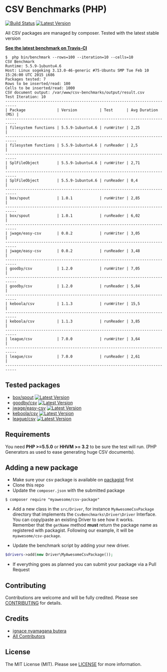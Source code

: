 CSV Benchmarks (PHP)
==========

[![Build Status](https://travis-ci.org/nyamsprod/csv-benchmarks.svg?branch=master)](https://travis-ci.org/nyamsprod/csv-benchmarks)
[![Latest Version](https://img.shields.io/github/release/nyamsprod/csv-benchmarks.svg?style=flat-square)](https://github.com/nyamsprod/csv-benchmarks/releases)

All CSV packages are managed by composer. Tested with the latest stable version

[**See the latest benchmark on Travis-CI**](https://travis-ci.org/nyamsprod/csv-benchmarks)

```
$  php bin/benchmark --rows=100 --iteration=10 --cells=10
CSV Benchmark
Runtime: 5.5.9-1ubuntu4.6
Host: Linux sogeking 3.13.0-46-generic #75-Ubuntu SMP Tue Feb 10 15:26:00 UTC 2015 i686
Packages tested: 7
Rows to be inserted/read: 100
Cells to be inserted/read: 1000
CSV document output: /var/www/csv-benchmarks/output/result.csv
Test Iteration: 10
---------------------------------------------------------------------------
| Package              | Version          | Test      | Avg Duration (MS) |
---------------------------------------------------------------------------
| filesystem functions | 5.5.9-1ubuntu4.6 | runWriter | 2,25              |
---------------------------------------------------------------------------
| filesystem functions | 5.5.9-1ubuntu4.6 | runReader | 2,5               |
---------------------------------------------------------------------------
| SplFileObject        | 5.5.9-1ubuntu4.6 | runWriter | 2,71              |
---------------------------------------------------------------------------
| SplFileObject        | 5.5.9-1ubuntu4.6 | runReader | 0,4               |
---------------------------------------------------------------------------
| box/spout            | 1.0.1            | runWriter | 2,85              |
---------------------------------------------------------------------------
| box/spout            | 1.0.1            | runReader | 6,02              |
---------------------------------------------------------------------------
| jwage/easy-csv       | 0.0.2            | runWriter | 3,05              |
---------------------------------------------------------------------------
| jwage/easy-csv       | 0.0.2            | runReader | 3,48              |
---------------------------------------------------------------------------
| goodby/csv           | 1.2.0            | runWriter | 7,05              |
---------------------------------------------------------------------------
| goodby/csv           | 1.2.0            | runReader | 5,84              |
---------------------------------------------------------------------------
| keboola/csv          | 1.1.3            | runWriter | 15,5              |
---------------------------------------------------------------------------
| keboola/csv          | 1.1.3            | runReader | 3,85              |
---------------------------------------------------------------------------
| league/csv           | 7.0.0            | runWriter | 3,64              |
---------------------------------------------------------------------------
| league/csv           | 7.0.0            | runReader | 2,61              |
---------------------------------------------------------------------------
```

Tested packages
-------

- [box/spout](https://github.com/box/spout) [![Latest Version](https://img.shields.io/github/release/box/spout.svg?style=flat-square)](https://github.com/box/spout/releases)
- [goodby/csv](https://github.com/goodby/csv) [![Latest Version](https://img.shields.io/github/release/goodby/csv.svg?style=flat-square)](https://github.com/goodby/csv/releases)
- [jwage/easy-csv](https://github.com/jwage/easy-csv) [![Latest Version](https://img.shields.io/github/release/jwage/easy-csv.svg?style=flat-square)](https://github.com/jwage/easy-csv/releases)
- [keboola/csv](https://github.com/keboola/php-csv) [![Latest Version](https://poser.pugx.org/keboola/csv/v/stable.svg)](https://github.com/keboola/php-csv/releases)
- [league/csv](https://github.com/thephpleague/csv) [![Latest Version](https://img.shields.io/github/release/thephpleague/csv.svg?style=flat-square)](https://github.com/thephpleague/csv/releases)

Requirements
-------

You need **PHP >=5.5.0** or **HHVM >= 3.2** to be sure the test will run. (PHP Generators as used to ease generating huge CSV documents).

Adding a new package
----

- Make sure your csv package is available on [packagist](https://packagist.org) first
- Clone this repo
- Update the `composer.json` with the submitted package

```
$ composer require "myawesome/csv-package"
```

- Add a new class in the `src/Driver`, for instance `MyAwesomeCsvPackage` directory that implements the `CsvBenchmarks\Driver\Driver` Interface.  
You can copy/paste an existing Driver to see how it works.  
Remember that the `getName` method **must** return the package name as registered with packagist. Following our example, it will be `myawesome/csv-package`.

- Update the benchmark script by adding your new driver.

```php
$drivers->add(new Driver\MyAwesomeCsvPackage());
```

- If everything goes as planned you can submit your package via a Pull Request

Contributing
-------

Contributions are welcome and will be fully credited. Please see [CONTRIBUTING](CONTRIBUTING.md) for details.

Credits
-------

- [ignace nyamagana butera](https://github.com/nyamsprod)
- [All Contributors](https://github.com/nyamsprod/csv-benchmarks/graphs/contributors)

License
-------

The MIT License (MIT). Please see [LICENSE](LICENSE) for more information.
